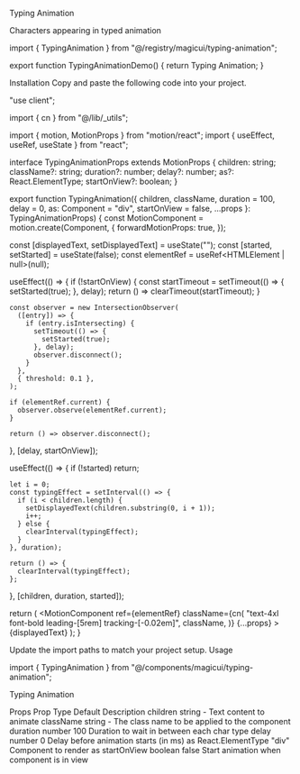Typing Animation

Characters appearing in typed animation

import { TypingAnimation } from "@/registry/magicui/typing-animation";

export function TypingAnimationDemo() {
return <TypingAnimation>Typing Animation</TypingAnimation>;
}

Installation
Copy and paste the following code into your project.

"use client";

import { cn } from "@/lib/_utils";

import { motion, MotionProps } from "motion/react";
import { useEffect, useRef, useState } from "react";

interface TypingAnimationProps extends MotionProps {
children: string;
className?: string;
duration?: number;
delay?: number;
as?: React.ElementType;
startOnView?: boolean;
}

export function TypingAnimation({
children,
className,
duration = 100,
delay = 0,
as: Component = "div",
startOnView = false,
...props
}: TypingAnimationProps) {
const MotionComponent = motion.create(Component, {
forwardMotionProps: true,
});

const [displayedText, setDisplayedText] = useState<string>("");
const [started, setStarted] = useState(false);
const elementRef = useRef<HTMLElement | null>(null);

useEffect(() => {
if (!startOnView) {
const startTimeout = setTimeout(() => {
setStarted(true);
}, delay);
return () => clearTimeout(startTimeout);
}

    const observer = new IntersectionObserver(
      ([entry]) => {
        if (entry.isIntersecting) {
          setTimeout(() => {
            setStarted(true);
          }, delay);
          observer.disconnect();
        }
      },
      { threshold: 0.1 },
    );

    if (elementRef.current) {
      observer.observe(elementRef.current);
    }

    return () => observer.disconnect();

}, [delay, startOnView]);

useEffect(() => {
if (!started) return;

    let i = 0;
    const typingEffect = setInterval(() => {
      if (i < children.length) {
        setDisplayedText(children.substring(0, i + 1));
        i++;
      } else {
        clearInterval(typingEffect);
      }
    }, duration);

    return () => {
      clearInterval(typingEffect);
    };

}, [children, duration, started]);

return (
<MotionComponent
ref={elementRef}
className={cn(
"text-4xl font-bold leading-[5rem] tracking-[-0.02em]",
className,
)}
{...props} >
{displayedText}
</MotionComponent>
);
}

Update the import paths to match your project setup.
Usage

import { TypingAnimation } from "@/components/magicui/typing-animation";

<TypingAnimation>Typing Animation</TypingAnimation>

Props
Prop Type Default Description
children string - Text content to animate
className string - The class name to be applied to the component
duration number 100 Duration to wait in between each char type
delay number 0 Delay before animation starts (in ms)
as React.ElementType "div" Component to render as
startOnView boolean false Start animation when component is in view

